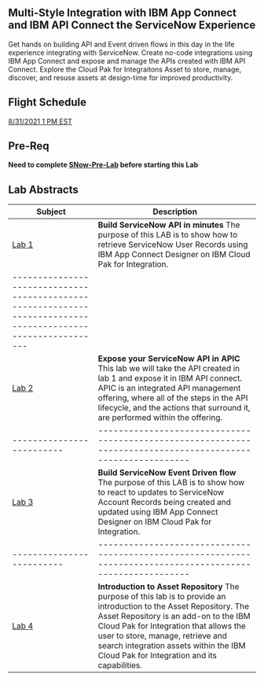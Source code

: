 ## Multi-Style Integration with IBM App Connect and IBM API Connect the ServiceNow Experience

Get hands on building API and Event driven flows in this day in the life experience integrating with ServiceNow. Create no-code integrations using IBM App Connect and expose and manage the APIs created with IBM API Connect. Explore the Cloud Pak for Integraitons Asset  to store, manage, discover, and resuse assets at design-time for improved productivity. 

## Flight Schedule
[8/31/2021 1 PM EST](sn-831pm.md)

## Pre-Req
**Need to complete [SNow-Pre-Lab](https://integrationsuperhero.github.io/prework/SNow-Pre-Lab/SNow-Pre-Lab) before starting this Lab** 

## Lab Abstracts

|  Subject                            | Description                                            |                                                               
|-------------------------|------------------------------------------------------------------------------------------------------------|
| [Lab 1](Lab_4a/ReadMe.md)       | **Build ServiceNow API in minutes** The purpose of this LAB is to show how to retrieve ServiceNow User Records using IBM App Connect Designer on IBM Cloud Pak for Integration. |-------------------------|
------------------------------------------------------------------------------------------------------------|
| [Lab 2](Lab_4b/ReadMe.md)       | **Expose your ServiceNow API in APIC** This lab we will take the API created in lab 1 and expose it in IBM API connect.  APIC is an integrated API management offering, where all of the steps in the API lifecycle, and the actions that surround it, are performed within the offering.
|-------------------------|------------------------------------------------------------------------------------------------------------|
| [Lab 3](Lab_4c/ReadMe.md)       | **Build ServiceNow Event Driven flow** The purpose of this LAB is to show how to react to updates to ServiceNow Account Records being created and updated  using IBM App Connect Designer on IBM Cloud Pak for Integration. 
|-------------------------|------------------------------------------------------------------------------------------------------------|
| [Lab 4](Lab_5/ReadMe.md)       |**Introduction to Asset Repository** The purpose of this lab is to provide an introduction to the Asset Repository. The Asset Repository is an add-on to the IBM Cloud Pak for Integration that allows the user to store, manage, retrieve and search integration assets within the IBM Cloud Pak for Integration and its capabilities.
